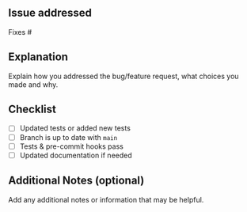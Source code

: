 ## Issue addressed
Fixes #<issue number>

## Explanation
Explain how you addressed the bug/feature request, what choices you made and why.

## Checklist
- [ ] Updated tests or added new tests
- [ ] Branch is up to date with `main`
- [ ] Tests & pre-commit hooks pass
- [ ] Updated documentation if needed

## Additional Notes (optional)
Add any additional notes or information that may be helpful.
